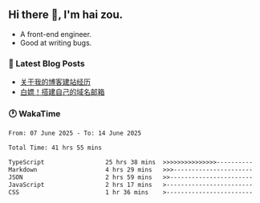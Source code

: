 ## Hi there 👋, I'm hai zou.

- A front-end engineer.
- Good at writing bugs.

### 📖 Latest Blog Posts
<!-- BLOG-POST-LIST:START -->
- [关于我的博客建站经历](https://www.izou.top/2025/01/blog-site-build/)
- [白嫖！搭建自己的域名邮箱](https://www.izou.top/2025/01/domain-mail/)
<!-- BLOG-POST-LIST:END -->

### 🕐 WakaTime
<!--START_SECTION:waka-->

```txt
From: 07 June 2025 - To: 14 June 2025

Total Time: 41 hrs 55 mins

TypeScript                 25 hrs 38 mins  >>>>>>>>>>>>>>>----------   61.14 %
Markdown                   4 hrs 29 mins   >>>----------------------   10.71 %
JSON                       2 hrs 59 mins   >>-----------------------   07.12 %
JavaScript                 2 hrs 17 mins   >------------------------   05.48 %
CSS                        1 hr 36 mins    >------------------------   03.84 %
```

<!--END_SECTION:waka-->
